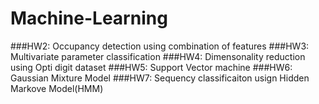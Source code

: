 # Machine-Learning
###HW2: Occupancy detection using combination of features
###HW3: Multivariate parameter classification
###HW4: Dimensonality reduction using Opti digit dataset
###HW5: Support Vector machine
###HW6: Gaussian Mixture Model
###HW7: Sequency classificaiton usign Hidden Markove Model(HMM)
